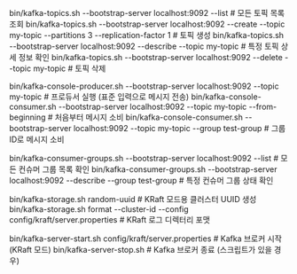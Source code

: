 bin/kafka-topics.sh --bootstrap-server localhost:9092 --list                 # 모든 토픽 목록 조회
bin/kafka-topics.sh --bootstrap-server localhost:9092 --create --topic my-topic --partitions 3 --replication-factor 1   # 토픽 생성
bin/kafka-topics.sh --bootstrap-server localhost:9092 --describe --topic my-topic  # 특정 토픽 상세 정보 확인
bin/kafka-topics.sh --bootstrap-server localhost:9092 --delete --topic my-topic     # 토픽 삭제

bin/kafka-console-producer.sh --bootstrap-server localhost:9092 --topic my-topic    # 프로듀서 실행 (표준 입력으로 메시지 전송)
bin/kafka-console-consumer.sh --bootstrap-server localhost:9092 --topic my-topic --from-beginning   # 처음부터 메시지 소비
bin/kafka-console-consumer.sh --bootstrap-server localhost:9092 --topic my-topic --group test-group  # 그룹 ID로 메시지 소비

bin/kafka-consumer-groups.sh --bootstrap-server localhost:9092 --list              # 모든 컨슈머 그룹 목록 확인
bin/kafka-consumer-groups.sh --bootstrap-server localhost:9092 --describe --group test-group  # 특정 컨슈머 그룹 상태 확인

bin/kafka-storage.sh random-uuid                            # KRaft 모드용 클러스터 UUID 생성
bin/kafka-storage.sh format --cluster-id <UUID> --config config/kraft/server.properties  # KRaft 로그 디렉터리 포맷

bin/kafka-server-start.sh config/kraft/server.properties    # Kafka 브로커 시작 (KRaft 모드)
bin/kafka-server-stop.sh                                    # Kafka 브로커 종료 (스크립트가 있을 경우)

